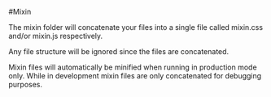 #Mixin

The mixin folder will concatenate your files into a single file called mixin.css and/or mixin.js respectively.

Any file structure will be ignored since the files are concatenated.

Mixin files will automatically be minified when running in production mode only. While in development mixin files are only concatenated for debugging purposes.